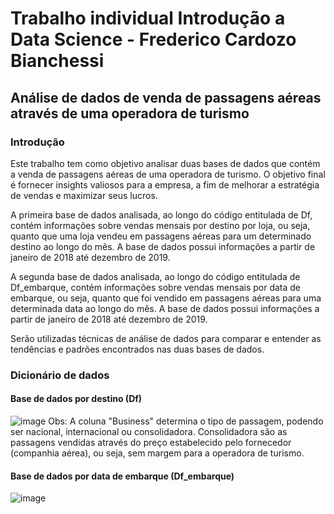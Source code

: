 # Trabalho individual Introdução a Data Science - Frederico Cardozo Bianchessi
## Análise de dados de venda de passagens aéreas através de uma operadora de turismo

### Introdução
Este trabalho tem como objetivo analisar duas bases de dados que contém a venda de passagens aéreas de uma operadora de turismo. O objetivo final é fornecer insights valiosos para a empresa, a fim de melhorar a estratégia de vendas e maximizar seus lucros.  

A primeira base de dados analisada, ao longo do código entitulada de Df, contém informações sobre vendas mensais por destino por loja, ou seja, quanto que uma loja vendeu em passagens aéreas para um determinado destino ao longo do mês. A base de dados possui informações a partir de janeiro de 2018 até dezembro de 2019.

A segunda base de dados analisada, ao longo do código entitulada de Df_embarque, contém informações sobre vendas mensais por data de embarque, ou seja, quanto que foi vendido em passagens aéreas para uma determinada data ao longo do mês. A base de dados possui informações a partir de janeiro de 2018 até dezembro de 2019.
 
  
 Serão utilizadas técnicas de análise de dados para comparar e entender as tendências e padrões encontrados nas duas bases de dados. 

### Dicionário de dados
#### Base de dados por destino (Df)
![image](https://user-images.githubusercontent.com/119333189/215358419-e211ceb6-ef2d-40e6-8804-e5f33375db62.png)
Obs: A coluna "Business" determina o tipo de passagem, podendo ser nacional, internacional ou consolidadora. Consolidadora são as passagens vendidas através do preço estabelecido pelo fornecedor (companhia aérea), ou seja, sem margem para a operadora de turismo.
#### Base de dados por data de embarque (Df_embarque)
![image](https://user-images.githubusercontent.com/119333189/215358800-a16c4780-638c-41a5-a9aa-4ef14acd3aad.png)

